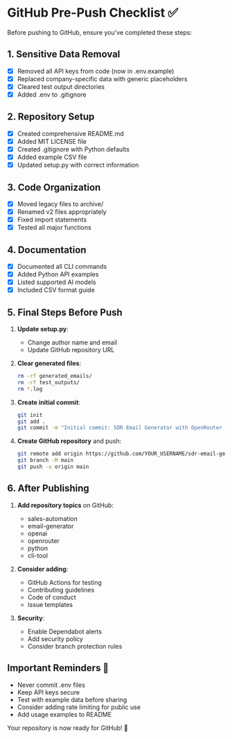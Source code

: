 # GitHub Pre-Push Checklist ✅

Before pushing to GitHub, ensure you've completed these steps:

## 1. Sensitive Data Removal
- [x] Removed all API keys from code (now in .env.example)
- [x] Replaced company-specific data with generic placeholders
- [x] Cleared test output directories
- [x] Added .env to .gitignore

## 2. Repository Setup
- [x] Created comprehensive README.md
- [x] Added MIT LICENSE file
- [x] Created .gitignore with Python defaults
- [x] Added example CSV file
- [x] Updated setup.py with correct information

## 3. Code Organization
- [x] Moved legacy files to archive/
- [x] Renamed v2 files appropriately
- [x] Fixed import statements
- [x] Tested all major functions

## 4. Documentation
- [x] Documented all CLI commands
- [x] Added Python API examples
- [x] Listed supported AI models
- [x] Included CSV format guide

## 5. Final Steps Before Push

1. **Update setup.py**:
   - Change author name and email
   - Update GitHub repository URL

2. **Clear generated files**:
   ```bash
   rm -rf generated_emails/
   rm -rf test_outputs/
   rm *.log
   ```

3. **Create initial commit**:
   ```bash
   git init
   git add .
   git commit -m "Initial commit: SDR Email Generator with OpenRouter support"
   ```

4. **Create GitHub repository** and push:
   ```bash
   git remote add origin https://github.com/YOUR_USERNAME/sdr-email-generator.git
   git branch -M main
   git push -u origin main
   ```

## 6. After Publishing

1. **Add repository topics** on GitHub:
   - sales-automation
   - email-generator
   - openai
   - openrouter
   - python
   - cli-tool

2. **Consider adding**:
   - GitHub Actions for testing
   - Contributing guidelines
   - Code of conduct
   - Issue templates

3. **Security**:
   - Enable Dependabot alerts
   - Add security policy
   - Consider branch protection rules

## Important Reminders 🚨

- Never commit .env files
- Keep API keys secure
- Test with example data before sharing
- Consider adding rate limiting for public use
- Add usage examples to README

Your repository is now ready for GitHub! 🎉